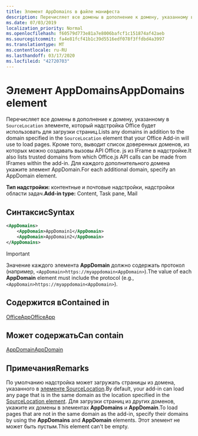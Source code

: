 ```yaml
---
title: Элемент AppDomains в файле манифеста
description: Перечисляет все домены в дополнение к домену, указанному в `SourceLocation` элементе, который надстройка Office будет использовать для загрузки страниц.
ms.date: 07/03/2019
localization_priority: Normal
ms.openlocfilehash: f60579d773e81a7e8006bafcf1c151874af42aeb
ms.sourcegitcommit: fa4e81fcf41b1c39d5516edf078f3ffdbd4a3997
ms.translationtype: MT
ms.contentlocale: ru-RU
ms.lasthandoff: 03/17/2020
ms.locfileid: "42720703"
---
```

# <a name="appdomains-element"></a><span data-ttu-id="95783-103">Элемент AppDomains</span><span class="sxs-lookup"><span data-stu-id="95783-103">AppDomains element</span></span>

<span data-ttu-id="95783-104">Перечисляет все домены в дополнение к домену, указанному в `SourceLocation` элементе, который надстройка Office будет использовать для загрузки страниц.</span><span class="sxs-lookup"><span data-stu-id="95783-104">Lists any domains in addition to the domain specified in the `SourceLocation` element that your Office Add-in will use to load pages.</span></span> <span data-ttu-id="95783-105">Кроме того, выводит список доверенных доменов, из которых можно создавать вызовы API Office. js из IFrame в надстройке.</span><span class="sxs-lookup"><span data-stu-id="95783-105">It also lists trusted domains from which Office.js API calls can be made from IFrames within the add-in.</span></span> <span data-ttu-id="95783-106">Для каждого дополнительного домена укажите элемент AppDomain.</span><span class="sxs-lookup"><span data-stu-id="95783-106">For each additional domain, specify an AppDomain element.</span></span>

 <span data-ttu-id="95783-107">**Тип надстройки:** контентные и почтовые надстройки, надстройки области задач.</span><span class="sxs-lookup"><span data-stu-id="95783-107">**Add-in type:** Content, Task pane, Mail</span></span>

## <a name="syntax"></a><span data-ttu-id="95783-108">Синтаксис</span><span class="sxs-lookup"><span data-stu-id="95783-108">Syntax</span></span>

```XML
<AppDomains>
    <AppDomain>AppDomain1</AppDomain>
    <AppDomain>AppDomain2</AppDomain>
</AppDomains>
```

> [!IMPORTANT]
> <span data-ttu-id="95783-109">Значение каждого элемента **AppDomain** должно содержать протокол (например, `<AppDomain>https://myappdomain<AppDomain>`).</span><span class="sxs-lookup"><span data-stu-id="95783-109">The value of each **AppDomain** element must include the protocol (e.g., `<AppDomain>https://myappdomain<AppDomain>`).</span></span>

## <a name="contained-in"></a><span data-ttu-id="95783-110">Содержится в</span><span class="sxs-lookup"><span data-stu-id="95783-110">Contained in</span></span>

[<span data-ttu-id="95783-111">OfficeApp</span><span class="sxs-lookup"><span data-stu-id="95783-111">OfficeApp</span></span>](officeapp.md)

## <a name="can-contain"></a><span data-ttu-id="95783-112">Может содержать</span><span class="sxs-lookup"><span data-stu-id="95783-112">Can contain</span></span>

[<span data-ttu-id="95783-113">AppDomain</span><span class="sxs-lookup"><span data-stu-id="95783-113">AppDomain</span></span>](appdomain.md)

## <a name="remarks"></a><span data-ttu-id="95783-114">Примечания</span><span class="sxs-lookup"><span data-stu-id="95783-114">Remarks</span></span>

<span data-ttu-id="95783-115">По умолчанию надстройка может загружать страницы из домена, указанного в [элементе SourceLocation](sourcelocation.md).</span><span class="sxs-lookup"><span data-stu-id="95783-115">By default, your add-in can load any page that is in the same domain as the location specified in the [SourceLocation element](sourcelocation.md).</span></span> <span data-ttu-id="95783-116">Для загрузки страниц из других доменов, укажите их домены в элементах **AppDomains** и **AppDomain**.</span><span class="sxs-lookup"><span data-stu-id="95783-116">To load pages that are not in the same domain as the add-in, specify their domains by using the **AppDomains** and **AppDomain** elements.</span></span> <span data-ttu-id="95783-117">Этот элемент не может быть пустым.</span><span class="sxs-lookup"><span data-stu-id="95783-117">This element can't be empty.</span></span>
